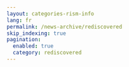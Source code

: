 ```yaml
---
layout: categories-rism-info
lang: fr
permalink: /news-archive/rediscovered
skip_indexing: true
pagination: 
  enabled: true
  category: rediscovered
---
```

